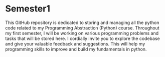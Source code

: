 # Semester1
This GitHub repository is dedicated to storing and managing all the python code related to my Programming Abstraction (Python) course. Throughout my first semester, I will be working on various programming problems and tasks that will be stored here. I cordially invite you to explore the codebase and give your valuable feedback and suggestions. This will help my programming skills to improve and build my fundamentals in python.
